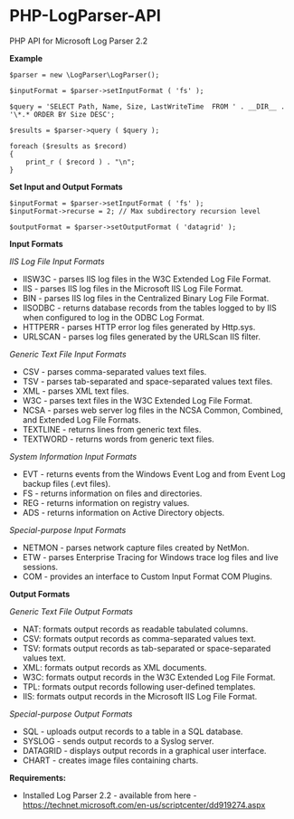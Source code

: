 # PHP-LogParser-API
PHP API for Microsoft Log Parser 2.2

**Example**

    $parser = new \LogParser\LogParser();

    $inputFormat = $parser->setInputFormat ( 'fs' );

    $query = 'SELECT Path, Name, Size, LastWriteTime  FROM ' . __DIR__ . '\*.* ORDER BY Size DESC';

    $results = $parser->query ( $query );

    foreach ($results as $record)
    {
        print_r ( $record ) . "\n";
    }

**Set Input and Output Formats**

    $inputFormat = $parser->setInputFormat ( 'fs' );
    $inputFormat->recurse = 2; // Max subdirectory recursion level
    
    $outputFormat = $parser->setOutputFormat ( 'datagrid' );

**Input Formats**

*IIS Log File Input Formats*
- IISW3C - parses IIS log files in the W3C Extended Log File Format. 
- IIS - parses IIS log files in the Microsoft IIS Log File Format. 
- BIN - parses IIS log files in the Centralized Binary Log File Format. 
- IISODBC - returns database records from the tables logged to by IIS when configured to log in the ODBC Log Format. 
- HTTPERR - parses HTTP error log files generated by Http.sys. 
- URLSCAN - parses log files generated by the URLScan IIS filter. 

*Generic Text File Input Formats*
- CSV - parses comma-separated values text files. 
- TSV - parses tab-separated and space-separated values text files. 
- XML - parses XML text files. 
- W3C - parses text files in the W3C Extended Log File Format. 
- NCSA - parses web server log files in the NCSA Common, Combined, and Extended Log File Formats. 
- TEXTLINE - returns lines from generic text files. 
- TEXTWORD - returns words from generic text files. 

*System Information Input Formats*
- EVT - returns events from the Windows Event Log and from Event Log backup files (.evt files). 
- FS - returns information on files and directories. 
- REG - returns information on registry values. 
- ADS - returns information on Active Directory objects. 

*Special-purpose Input Formats*
- NETMON - parses network capture files created by NetMon. 
- ETW - parses Enterprise Tracing for Windows trace log files and live sessions. 
- COM - provides an interface to Custom Input Format COM Plugins. 

**Output Formats**

*Generic Text File Output Formats*
- NAT: formats output records as readable tabulated columns. 
- CSV: formats output records as comma-separated values text. 
- TSV: formats output records as tab-separated or space-separated values text. 
- XML: formats output records as XML documents. 
- W3C: formats output records in the W3C Extended Log File Format. 
- TPL: formats output records following user-defined templates. 
- IIS: formats output records in the Microsoft IIS Log File Format. 
  
*Special-purpose Output Formats*
- SQL - uploads output records to a table in a SQL database. 
- SYSLOG - sends output records to a Syslog server. 
- DATAGRID - displays output records in a graphical user interface. 
- CHART - creates image files containing charts.

**Requirements:**
- Installed Log Parser 2.2 - available from here - https://technet.microsoft.com/en-us/scriptcenter/dd919274.aspx

